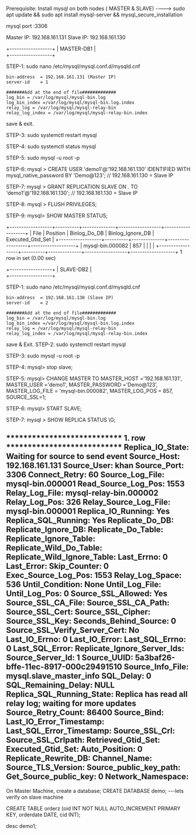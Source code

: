 Prerequisite:
Install mysql on both nodes ( MASTER & SLAVE) ----> sudo apt update && sudo apt install mysql-server && mysql_secure_installation

mysql port :3306

Master IP: 192.168.161.131 
Slave IP: 192.168.161.130


+------------------+
|    MASTER-DB1    |          
+------------------+

STEP-1: sudo nano /etc/mysql/mysql.conf.d/mysqld.cnf
	
	bin-address  = 192.168.161.131 (Master IP)
	server-id    = 1

	#######Add at the end of file#############
	log_bin = /var/log/mysql/mysql-bin.log
	log_bin_index =/var/log/mysql/mysql-bin.log.index
	relay_log = /var/log/mysql/mysql-relay-bin
	relay_log_index = /var/log/mysql/mysql-relay-bin.index

save & exit.
	
STEP-3: sudo systemctl restart mysql

STEP-4: sudo systemctl status mysql
 
STEP-5: sudo mysql -u root -p

STEP-6: mysql > CREATE USER 'demo1'@'192.168.161.130' IDENTIFIED WITH mysql_native_password BY 'Demo@123';     // 192.168.161.130 = Slave IP

STEP-7: mysql > GRANT REPLICATION SLAVE ON *.* TO 'demo1'@'192.168.161.130';                                  // 192.168.161.130 = Slave IP
 
STEP-8: mysql > FLUSH PRIVILEGES;

STEP-9: mysql> SHOW MASTER STATUS;

+------------------+----------+--------------+------------------+-------------------+
| File             | Position | Binlog_Do_DB | Binlog_Ignore_DB | Executed_Gtid_Set |
+------------------+----------+--------------+------------------+-------------------+
| mysql-bin.000082 |      857 |              |                  |                   |
+------------------+----------+--------------+------------------+-------------------+
1 row in set (0.00 sec)




+------------------+
|    SLAVE-DB2     |    
+------------------+

STEP-1: sudo nano /etc/mysql/mysql.conf.d/mysqld.cnf
	
	bin-address  = 192.168.161.130 (Slave IP)
	server-id    = 2

	#######Add at the end of file#############
	log_bin = /var/log/mysql/mysql-bin.log
	log_bin_index =/var/log/mysql/mysql-bin.log.index
	relay_log = /var/log/mysql/mysql-relay-bin
	relay_log_index = /var/log/mysql/mysql-relay-bin.index

save & Exit.
STEP-2: sudo systemctl restart mysql

STEP-3: sudo mysql -u root -p

STEP-4: mysql> stop slave;

STEP-5: mysql>  CHANGE MASTER TO MASTER_HOST ='192.168.161.131', MASTER_USER ='demo1', MASTER_PASSWORD ='Demo@123', MASTER_LOG_FILE = 'mysql-bin.000082', MASTER_LOG_POS = 857, SOURCE_SSL=1;

STEP-6: mysql> START SLAVE;

STEP-7: mysql > SHOW REPLICA STATUS \G;

*************************** 1. row ***************************
             Replica_IO_State: Waiting for source to send event
                  Source_Host: 192.168.161.131
                  Source_User: khan
                  Source_Port: 3306
                Connect_Retry: 60
              Source_Log_File: mysql-bin.000001
          Read_Source_Log_Pos: 1553
               Relay_Log_File: mysql-relay-bin.000002
                Relay_Log_Pos: 326
        Relay_Source_Log_File: mysql-bin.000001
           Replica_IO_Running: Yes
          Replica_SQL_Running: Yes
              Replicate_Do_DB:
          Replicate_Ignore_DB:
           Replicate_Do_Table:
       Replicate_Ignore_Table:
      Replicate_Wild_Do_Table:
  Replicate_Wild_Ignore_Table:
                   Last_Errno: 0
                   Last_Error:
                 Skip_Counter: 0
          Exec_Source_Log_Pos: 1553
              Relay_Log_Space: 536
              Until_Condition: None
               Until_Log_File:
                Until_Log_Pos: 0
           Source_SSL_Allowed: Yes
           Source_SSL_CA_File:
           Source_SSL_CA_Path:
              Source_SSL_Cert:
            Source_SSL_Cipher:
               Source_SSL_Key:
        Seconds_Behind_Source: 0
Source_SSL_Verify_Server_Cert: No
                Last_IO_Errno: 0
                Last_IO_Error:
               Last_SQL_Errno: 0
               Last_SQL_Error:
  Replicate_Ignore_Server_Ids:
             Source_Server_Id: 1
                  Source_UUID: 5a3baf26-bffe-11ec-8917-000c29491510
             Source_Info_File: mysql.slave_master_info
                    SQL_Delay: 0
          SQL_Remaining_Delay: NULL
    Replica_SQL_Running_State: Replica has read all relay log; waiting for more updates
           Source_Retry_Count: 86400
                  Source_Bind:
      Last_IO_Error_Timestamp:
     Last_SQL_Error_Timestamp:
               Source_SSL_Crl:
           Source_SSL_Crlpath:
           Retrieved_Gtid_Set:
            Executed_Gtid_Set:
                Auto_Position: 0
         Replicate_Rewrite_DB:
                 Channel_Name:
           Source_TLS_Version:
       Source_public_key_path:
        Get_Source_public_key: 0
            Network_Namespace:
--------------------------------------


On Master Machine, create a database;
CREATE DATABASE demo; ---lets verify on slave machine

CREATE TABLE orderz (oid INT NOT NULL AUTO_INCREMENT PRIMARY KEY, orderdate DATE, cid INT);


desc demo1;
